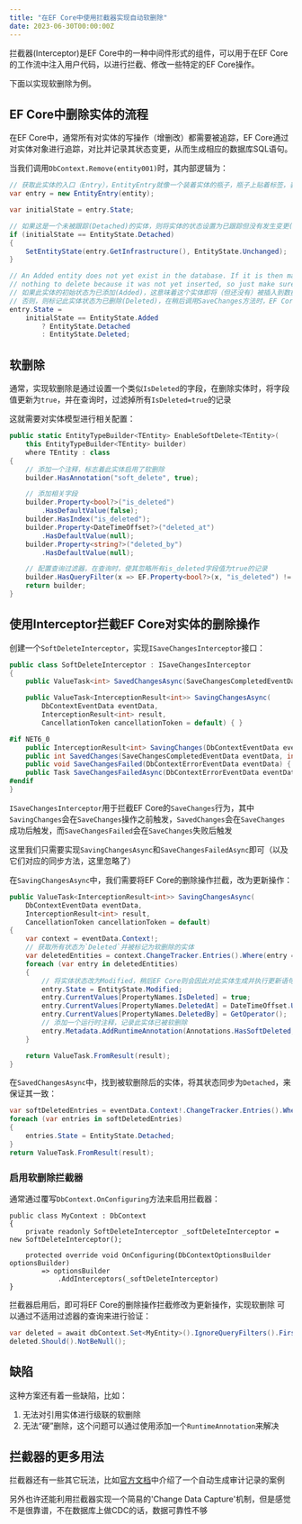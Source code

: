 ```yaml
---
title: "在EF Core中使用拦截器实现自动软删除"
date: 2023-06-30T00:00:00Z
---
```


拦截器(Interceptor)是EF Core中的一种中间件形式的组件，可以用于在EF Core的工作流中注入用户代码，以进行拦截、修改一些特定的EF Core操作。

下面以实现软删除为例。

## EF Core中删除实体的流程

在EF Core中，通常所有对实体的写操作（增删改）都需要被追踪，EF Core通过对实体对象进行追踪，对比并记录其状态变更，从而生成相应的数据库SQL语句。

当我们调用`DbContext.Remove(entity001)`时，其内部逻辑为：
```csharp
// 获取此实体的入口（Entry），EntityEntry就像一个装着实体的瓶子，瓶子上贴着标签，表示着这个瓶子里的实体即将被同步到数据库中的变更
var entry = new EntityEntry(entity);

var initialState = entry.State;

// 如果这是一个未被跟踪(Detached)的实体，则将实体的状态设置为已跟踪但没有发生变更(Unchanged)
if (initialState == EntityState.Detached)
{
	SetEntityState(entry.GetInfrastructure(), EntityState.Unchanged);
}

// An Added entity does not yet exist in the database. If it is then marked as deleted there is
// nothing to delete because it was not yet inserted, so just make sure it doesn't get inserted.
// 如果此实体的初始状态为已添加(Added)，这意味着这个实体即将（但还没有）被插入到数据库中，此时只需要将其状态更改为`Detached`来保证这次数据插入不会发生即可
// 否则，则标记此实体状态为已删除(Deleted)，在稍后调用SaveChanges方法时，EF Core会生成并执行相应的删除语句
entry.State =
	initialState == EntityState.Added
		? EntityState.Detached
		: EntityState.Deleted;

```

## 软删除

通常，实现软删除是通过设置一个类似`IsDeleted`的字段，在删除实体时，将字段值更新为`true`，并在查询时，过滤掉所有`IsDeleted=true`的记录

这就需要对实体模型进行相关配置：

```csharp
public static EntityTypeBuilder<TEntity> EnableSoftDelete<TEntity>(
	this EntityTypeBuilder<TEntity> builder)
	where TEntity : class
{
	// 添加一个注释，标志着此实体启用了软删除
	builder.HasAnnotation("soft_delete", true);

	// 添加相关字段
	builder.Property<bool?>("is_deleted")
		.HasDefaultValue(false);
	builder.HasIndex("is_deleted");
	builder.Property<DateTimeOffset?>("deleted_at")
		.HasDefaultValue(null);
	builder.Property<string?>("deleted_by")
		.HasDefaultValue(null);

	// 配置查询过滤器，在查询时，使其忽略所有is_deleted字段值为true的记录
	builder.HasQueryFilter(x => EF.Property<bool?>(x, "is_deleted") != true);
	return builder;
}

```


## 使用Interceptor拦截EF Core对实体的删除操作

创建一个`SoftDeleteInterceptor`，实现`ISaveChangesInterceptor`接口：
```csharp
public class SoftDeleteInterceptor : ISaveChangesInterceptor
{
	public ValueTask<int> SavedChangesAsync(SaveChangesCompletedEventData eventData, int result, CancellationToken cancellationToken = default) { }

	public ValueTask<InterceptionResult<int>> SavingChangesAsync(
        DbContextEventData eventData,
        InterceptionResult<int> result,
        CancellationToken cancellationToken = default) { }

#if NET6_0
    public InterceptionResult<int> SavingChanges(DbContextEventData eventData, InterceptionResult<int> result) => result;
    public int SavedChanges(SaveChangesCompletedEventData eventData, int result) => result;
    public void SaveChangesFailed(DbContextErrorEventData eventData) { }
    public Task SaveChangesFailedAsync(DbContextErrorEventData eventData, CancellationToken cancellationToken = default) => Task.CompletedTask;
#endif
}
```

`ISaveChangesInterceptor`用于拦截EF Core的`SaveChanges`行为，其中`SavingChanges`会在`SaveChanges`操作之前触发，`SavedChanges`会在`SaveChanges`成功后触发，而`SaveChangesFailed`会在`SaveChanges`失败后触发

这里我们只需要实现`SavingChangesAsync`和`SaveChangesFailedAsync`即可（以及它们对应的同步方法，这里忽略了）

在`SavingChangesAsync`中，我们需要将EF Core的删除操作拦截，改为更新操作：
```csharp
public ValueTask<InterceptionResult<int>> SavingChangesAsync(
	DbContextEventData eventData,
	InterceptionResult<int> result,
	CancellationToken cancellationToken = default)
{
	var context = eventData.Context!;
	// 获取所有状态为`Deleted`并被标记为软删除的实体
	var deletedEntities = context.ChangeTracker.Entries().Where(entry => entry.State == EntityState.Deleted && entry.Metadata.FindAnnotation(Annotations.SoftDelete) is not null);
	foreach (var entry in deletedEntities)
	{
		// 将实体状态改为Modified，稍后EF Core则会因此对此实体生成并执行更新语句
		entry.State = EntityState.Modified;
        entry.CurrentValues[PropertyNames.IsDeleted] = true;
        entry.CurrentValues[PropertyNames.DeletedAt] = DateTimeOffset.UtcNow;
        entry.CurrentValues[PropertyNames.DeletedBy] = GetOperator();
		// 添加一个运行时注释，记录此实体已被软删除
        entry.Metadata.AddRuntimeAnnotation(Annotations.HasSoftDeleted, null);
	}

	return ValueTask.FromResult(result);
}
```

在`SavedChangesAsync`中，找到被软删除后的实体，将其状态同步为`Detached`，来保证其一致：
```csharp
var softDeletedEntries = eventData.Context!.ChangeTracker.Entries().Where(entry => entry.Metadata.FindRuntimeAnnotation(Annotations.HasSoftDeleted) != null);
foreach (var entries in softDeletedEntries)
{
	entries.State = EntityState.Detached;
}
return ValueTask.FromResult(result);
```

### 启用软删除拦截器

通常通过覆写`DbContext.OnConfiguring`方法来启用拦截器：
```
public class MyContext : DbContext
{
    private readonly SoftDeleteInterceptor _softDeleteInterceptor = new SoftDeleteInterceptor();

    protected override void OnConfiguring(DbContextOptionsBuilder optionsBuilder)
        => optionsBuilder
            .AddInterceptors(_softDeleteInterceptor)
}
```

拦截器启用后，即可将EF Core的删除操作拦截修改为更新操作，实现软删除
可以通过不适用过滤器的查询来进行验证：
```csharp
var deleted = await dbContext.Set<MyEntity>().IgnoreQueryFilters().FirstOrDefaultAsync();
deleted.Should().NotBeNull();
```

## 缺陷

这种方案还有着一些缺陷，比如：
1. 无法对引用实体进行级联的软删除
2. 无法“硬”删除，这个问题可以通过使用添加一个`RuntimeAnnotation`来解决

## 拦截器的更多用法

拦截器还有一些其它玩法，比如[官方文档](https://learn.microsoft.com/en-us/ef/core/logging-events-diagnostics/interceptors#savechanges-interception)中介绍了一个自动生成审计记录的案例

另外也许还能利用拦截器实现一个简易的'Change Data Capture'机制，但是感觉不是很靠谱，不在数据库上做CDC的话，数据可靠性不够


